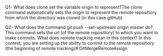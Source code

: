 Q1- What does clone set the variable origin to represent?The clone command automatically sets the origin to represent the remote repositiory from which the directory was cloned (in this case gitHub).

Q2- What does the command git push --set-upstream origin master do?This command sets the url (of the remote repositiory) to which you want to make commits. What does remote tracking mean in this context? In this context, you are setting up the ability to commit to the remote repositiory (the beginning of remote tracking)# GitMergeRemoteAssign
